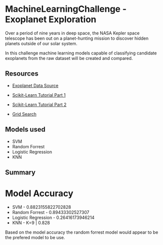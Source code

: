 # MachineLearningChallenge - Exoplanet Exploration

Over a period of nine years in deep space, the NASA Kepler space telescope has been out on a planet-hunting mission to discover hidden planets outside of our solar system.

In this challenge machine learning models capable of classifying candidate exoplanets from the raw dataset will be created and compared.

## Resources

* [Exoplanet Data Source](https://www.kaggle.com/nasa/kepler-exoplanet-search-results)

* [Scikit-Learn Tutorial Part 1](https://www.youtube.com/watch?v=4PXAztQtoTg)

* [Scikit-Learn Tutorial Part 2](https://www.youtube.com/watch?v=gK43gtGh49o&t=5858s)

* [Grid Search](https://scikit-learn.org/stable/modules/grid_search.html)


## Models used

* SVM
* Random Forrest
* Logistic Regression
* KNN

## Summary

# Model Accuracy
* SVM - 0.8823155822702828
* Random Forrest - 0.89433302527307
* Logistic Regression - 0.26416173946214
* KNN - K=9 | 0.828

Based on the model accuracy the random forrest model would appear to be the prefered model to be use.
